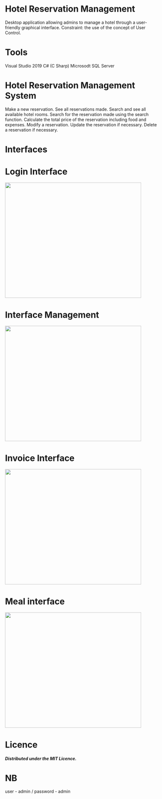 # Hotel Reservation Management
Desktop application allowing admins to manage a hotel through a user-friendly graphical interface. Constraint: the use of the concept of User Control.

# Tools 
Visual Studio 2019
C# (C Sharp)
Microsodt SQL Server

# Hotel Reservation Management System
Make a new reservation.
See all reservations made.
Search and see all available hotel rooms.
Search for the reservation made using the search function.
Calculate the total price of the reservation including food and expenses.
Modify a reservation.
Update the reservation if necessary.
Delete a reservation if necessary.

# Interfaces 
# Login Interface 
<p>
    <img width="450" height="380" src="https://user-images.githubusercontent.com/67929106/173120285-dc73b421-8333-4c98-af4f-60d25e932dab.png">
 </p>

# Interface Management
<p>
    <img width="450" height="380" src="https://user-images.githubusercontent.com/67929106/173120363-7590289e-c19b-4a7e-9ccd-a5c18c39c306.png">
</p>

# Invoice Interface
<p>
    <img width="450" height="380" src="https://user-images.githubusercontent.com/67929106/173120502-5dc768d7-4a9e-4fb8-9581-15cf2ac3767a.png">
</p>

# Meal interface
<p>
    <img width="450" height="380" src="https://user-images.githubusercontent.com/67929106/173120805-809d81b4-ad62-493a-b8e2-a8a77e89818a.png">
</p>

# Licence 
##### Distributed under the MIT Licence.

# NB
user - admin / 
password - admin
